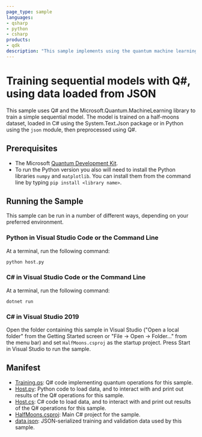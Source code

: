 ```yaml
---
page_type: sample
languages:
- qsharp
- python
- csharp
products:
- qdk
description: "This sample implements using the quantum machine learning library to train a sequential model on the half-moons dataset."
---
```


# Training sequential models with Q#, using data loaded from JSON

This sample uses Q# and the Microsoft.Quantum.MachineLearning library to train a simple sequential model.
The model is trained on a half-moons dataset, loaded in C# using the System.Text.Json package or in Python using the `json` module, then preprocessed using Q#.


## Prerequisites

- The Microsoft [Quantum Development Kit](https://docs.microsoft.com/quantum/install-guide/).
- To run the Python version you also will need to install the Python libraries `numpy` and `matplotlib`. You can install them from the command line by typing `pip install <library name>`.

## Running the Sample

This sample can be run in a number of different ways, depending on your preferred environment.

### Python in Visual Studio Code or the Command Line ###

At a terminal, run the following command:

```bash
python host.py
```

### C# in Visual Studio Code or the Command Line

At a terminal, run the following command:

```dotnetcli
dotnet run
```

### C# in Visual Studio 2019

Open the folder containing this sample in Visual Studio ("Open a local folder" from the Getting Started screen or "File → Open → Folder..." from the menu bar) and set `HalfMoons.csproj` as the startup project.
Press Start in Visual Studio to run the sample. 

## Manifest

- [Training.qs](https://github.com/microsoft/Quantum/blob/master/samples/machine-learning/half-moons/Training.qs): Q# code implementing quantum operations for this sample.
- [Host.py](https://github.com/microsoft/Quantum/blob/master/samples/machine-learning/half-moons/host.py): Python code to load data, and to interact with and print out results of the Q# operations for this sample.
- [Host.cs](https://github.com/microsoft/Quantum/blob/master/samples/machine-learning/half-moons/Host.cs): C# code to load data, and to interact with and print out results of the Q# operations for this sample.
- [HalfMoons.csproj](https://github.com/microsoft/Quantum/blob/master/samples/machine-learning/half-moons/HalfMoons.csproj): Main C# project for the sample.
- [data.json](https://github.com/microsoft/Quantum/blob/master/samples/machine-learning/half-moons/data.json): JSON-serialized training and validation data used by this sample.
